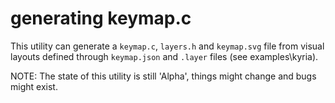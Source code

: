 # generating keymap.c

This utility can generate a `keymap.c`, `layers.h` and `keymap.svg` file from visual layouts defined through `keymap.json` and `.layer` files (see examples\kyria\).

NOTE: The state of this utility is still 'Alpha', things might change and bugs might exist.


